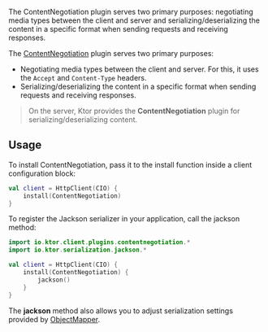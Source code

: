 
The ContentNegotiation plugin serves two primary purposes: negotiating media types between the client and server and serializing/deserializing the content in a specific format when sending requests and receiving responses.

The [ContentNegotiation](https://api.ktor.io/ktor-client/ktor-client-plugins/ktor-client-content-negotiation/io.ktor.client.plugins.contentnegotiation/-content-negotiation/index.html) plugin serves two primary purposes:
* Negotiating media types between the client and server. For this, it uses the `Accept` and `Content-Type` headers.
* Serializing/deserializing the content in a specific format when sending requests and receiving responses.

> On the server, Ktor provides the __ContentNegotiation__ plugin for serializing/deserializing content.


## Usage

To install ContentNegotiation, pass it to the install function inside a client configuration block:

```kotlin
val client = HttpClient(CIO) {
    install(ContentNegotiation)
}
```

To register the Jackson serializer in your application, call the jackson method:
```kotlin
import io.ktor.client.plugins.contentnegotiation.*
import io.ktor.serialization.jackson.*

val client = HttpClient(CIO) {
    install(ContentNegotiation) {
        jackson()
    }
}
```
The __jackson__ method also allows you to adjust serialization settings provided by [ObjectMapper](https://fasterxml.github.io/jackson-databind/javadoc/2.9/com/fasterxml/jackson/databind/ObjectMapper.html).


